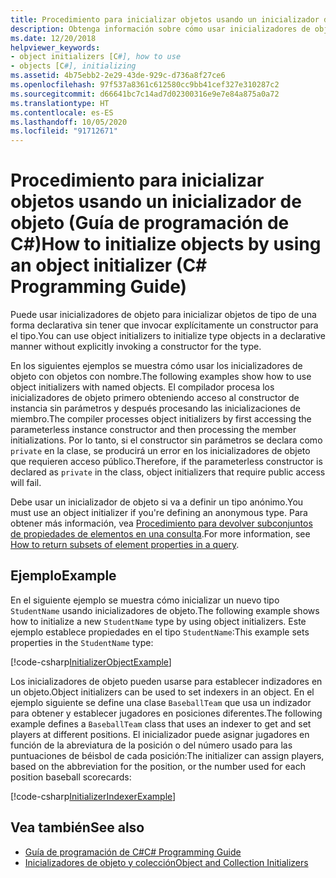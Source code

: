 ```yaml
---
title: Procedimiento para inicializar objetos usando un inicializador de objeto - Guía de programación de C#
description: Obtenga información sobre cómo usar inicializadores de objeto para inicializar objetos de tipo en C# sin llamar a un constructor. Use un inicializador de objeto para definir un tipo anónimo.
ms.date: 12/20/2018
helpviewer_keywords:
- object initializers [C#], how to use
- objects [C#], initializing
ms.assetid: 4b75ebb2-2e29-43de-929c-d736a8f27ce6
ms.openlocfilehash: 97f537a8361c612580cc9bb41cef327e310287c2
ms.sourcegitcommit: d66641bc7c14ad7d02300316e9e7e84a875a0a72
ms.translationtype: HT
ms.contentlocale: es-ES
ms.lasthandoff: 10/05/2020
ms.locfileid: "91712671"
---
```

# <a name="how-to-initialize-objects-by-using-an-object-initializer-c-programming-guide"></a><span data-ttu-id="18614-104">Procedimiento para inicializar objetos usando un inicializador de objeto (Guía de programación de C#)</span><span class="sxs-lookup"><span data-stu-id="18614-104">How to initialize objects by using an object initializer (C# Programming Guide)</span></span>

<span data-ttu-id="18614-105">Puede usar inicializadores de objeto para inicializar objetos de tipo de una forma declarativa sin tener que invocar explícitamente un constructor para el tipo.</span><span class="sxs-lookup"><span data-stu-id="18614-105">You can use object initializers to initialize type objects in a declarative manner without explicitly invoking a constructor for the type.</span></span>  
  
<span data-ttu-id="18614-106">En los siguientes ejemplos se muestra cómo usar los inicializadores de objeto con objetos con nombre.</span><span class="sxs-lookup"><span data-stu-id="18614-106">The following examples show how to use object initializers with named objects.</span></span> <span data-ttu-id="18614-107">El compilador procesa los inicializadores de objeto primero obteniendo acceso al constructor de instancia sin parámetros y después procesando las inicializaciones de miembro.</span><span class="sxs-lookup"><span data-stu-id="18614-107">The compiler processes object initializers by first accessing the parameterless instance constructor and then processing the member initializations.</span></span> <span data-ttu-id="18614-108">Por lo tanto, si el constructor sin parámetros se declara como `private` en la clase, se producirá un error en los inicializadores de objeto que requieren acceso público.</span><span class="sxs-lookup"><span data-stu-id="18614-108">Therefore, if the parameterless constructor is declared as `private` in the class, object initializers that require public access will fail.</span></span>
  
<span data-ttu-id="18614-109">Debe usar un inicializador de objeto si va a definir un tipo anónimo.</span><span class="sxs-lookup"><span data-stu-id="18614-109">You must use an object initializer if you're defining an anonymous type.</span></span> <span data-ttu-id="18614-110">Para obtener más información, vea [Procedimiento para devolver subconjuntos de propiedades de elementos en una consulta](how-to-return-subsets-of-element-properties-in-a-query.md).</span><span class="sxs-lookup"><span data-stu-id="18614-110">For more information, see [How to return subsets of element properties in a query](how-to-return-subsets-of-element-properties-in-a-query.md).</span></span>  
  
## <a name="example"></a><span data-ttu-id="18614-111">Ejemplo</span><span class="sxs-lookup"><span data-stu-id="18614-111">Example</span></span>  

<span data-ttu-id="18614-112">En el siguiente ejemplo se muestra cómo inicializar un nuevo tipo `StudentName` usando inicializadores de objeto.</span><span class="sxs-lookup"><span data-stu-id="18614-112">The following example shows how to initialize a new `StudentName` type by using object initializers.</span></span> <span data-ttu-id="18614-113">Este ejemplo establece propiedades en el tipo `StudentName`:</span><span class="sxs-lookup"><span data-stu-id="18614-113">This example sets properties in the `StudentName` type:</span></span>
  
[!code-csharp[InitializerObjectExample](../../../../samples/snippets/csharp/programming-guide/classes-and-structs/object-collection-initializers/HowToObjectInitializers.cs#HowToObjectInitializers)]  

<span data-ttu-id="18614-114">Los inicializadores de objeto pueden usarse para establecer indizadores en un objeto.</span><span class="sxs-lookup"><span data-stu-id="18614-114">Object initializers can be used to set indexers in an object.</span></span> <span data-ttu-id="18614-115">En el ejemplo siguiente se define una clase `BaseballTeam` que usa un indizador para obtener y establecer jugadores en posiciones diferentes.</span><span class="sxs-lookup"><span data-stu-id="18614-115">The following example defines a `BaseballTeam` class that uses an indexer to get and set players at different positions.</span></span> <span data-ttu-id="18614-116">El inicializador puede asignar jugadores en función de la abreviatura de la posición o del número usado para las puntuaciones de béisbol de cada posición:</span><span class="sxs-lookup"><span data-stu-id="18614-116">The initializer can assign players, based on the abbreviation for the position, or the number used for each position baseball scorecards:</span></span>

[!code-csharp[InitializerIndexerExample](../../../../samples/snippets/csharp/programming-guide/classes-and-structs/object-collection-initializers/HowToIndexInitializer.cs#HowToIndexInitializer)]  

## <a name="see-also"></a><span data-ttu-id="18614-117">Vea también</span><span class="sxs-lookup"><span data-stu-id="18614-117">See also</span></span>

- [<span data-ttu-id="18614-118">Guía de programación de C#</span><span class="sxs-lookup"><span data-stu-id="18614-118">C# Programming Guide</span></span>](../index.md)
- [<span data-ttu-id="18614-119">Inicializadores de objeto y colección</span><span class="sxs-lookup"><span data-stu-id="18614-119">Object and Collection Initializers</span></span>](object-and-collection-initializers.md)
